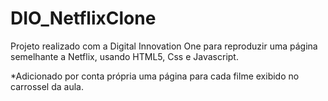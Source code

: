 # DIO_NetflixClone
Projeto realizado com a Digital Innovation One para reproduzir uma página semelhante a Netflix, usando HTML5, Css e Javascript.



*Adicionado por conta própria uma página para cada filme exibido no carrossel da aula.